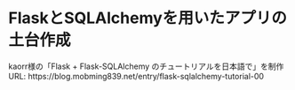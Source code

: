 <h1>FlaskとSQLAlchemyを用いたアプリの土台作成</h1>
kaorr様の「Flask + Flask-SQLAlchemy のチュートリアルを日本語で」を制作<br>
URL: https://blog.mobming839.net/entry/flask-sqlalchemy-tutorial-00
